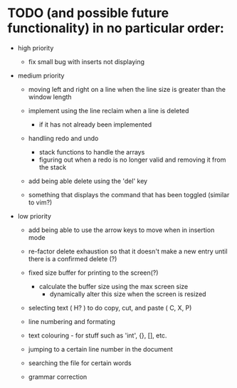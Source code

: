 # TODO (and possible future functionality) in no particular order: 

* high priority 
    
    * fix small bug with inserts not displaying

* medium priority 
    
    * moving left and right on a line when the line size is greater than the window length 
    
    * implement using the line reclaim when a line is deleted 
        * if it has not already been implemented

    * handling redo and undo 
        * stack functions to handle the arrays
        * figuring out when a redo is no longer valid and removing it from the stack 

    * add being able delete using the 'del' key

    * something that displays the command that has been toggled (similar to vim?)
        
* low priority 
    
    * add being able to use the arrow keys to move when in insertion mode 

    * re-factor delete exhaustion so that it doesn't make a new entry until
      there is a confirmed delete (?)

    * fixed size buffer for printing to the screen(?)
        * calculate the buffer size using the max screen size 
            * dynamically alter this size when the screen is resized

    * selecting text ( H? ) to do copy, cut, and paste ( C, X, P)

    * line numbering and formating 
    * text colouring - for stuff such as 'int', {}, [], etc.
    * jumping to a certain line number in the document

    * searching the file for certain words

    * grammar correction 
